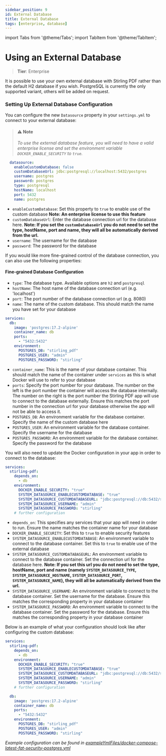 ```yaml
---
sidebar_position: 9
id: External Database
title: External Database
tags: [enterprise, database]
---
```

import Tabs from '@theme/Tabs';
import TabItem from '@theme/TabItem';


# Using an External Database
> **Tier**: Enterprise

It is possible to use your own external database with Stirling PDF rather than the default H2 database if you wish.
PostgreSQL is currently the only supported variant, others will be added on request.

### Setting Up External Database Configuration
You can configure the new `Datasource` property in your `settings.yml` to connect to your external database:

> #### ⚠️ Note
> _To use the external database feature, you will need to have a valid enterprise license and set the environment variable `DOCKER_ENABLE_SECURITY` to `true`._

<Tabs groupId="external-db-config">
  <TabItem value="settings" label="Settings File">

```yaml
  datasource:
    enableCustomDatabase: false
    customDatabaseUrl: jdbc:postgresql://localhost:5432/postgres
    username: postgres
    password: postgres
    type: postgresql
    hostName: localhost
    port: 5432
    name: postgres
```

- `enableCustomDatabase`: Set this property to `true` to enable use of the custom database **Note: An enterprise license to use this feature**
- `customDatabaseUrl`: Enter the database connection url for the database here. **Note: If you set the `customDatabaseUrl` you do not need to set the type, hostName, port and name, they will all be automatically derived from the url.**
- `username`: The username for the database
- `password`: The password for the database

If you would like more fine-grained control of the database connection, you can also use the following properties:

#### Fine-grained Database Configuration
- `type`: The database type. Available options are `h2` and `postgresql`
- `hostName`: The host name of the database connection url (e.g. 'localhost')
- `port`: The port number of the database connection url (e.g. 8080)
- `name`: The name of the custom database. This should match the name you have set for your database

</TabItem>
  <TabItem value="docker" label="Docker Compose">

```yaml
services:
  db:
    image: 'postgres:17.2-alpine'
    container_name: db
    ports:
      - "5432:5432"
    environment:
      POSTGRES_DB: "stirling_pdf"
      POSTGRES_USER: "admin"
      POSTGRES_PASSWORD: "stirling"
```

- `container_name`: This is the name of your database container. This should match the name of the container under `services` as this is what Docker will use to refer to your database
- `ports`: Specify the port number for your database. The number on the left is the port number the container will access the database internally. The number on the right is the port number the Stirling PDF app will use to connect to the database externally. Ensure this matches the port number in the connection url for your database otherwise the app will not be able to access it.
- `POSTGRES_DB`: An environment variable for the database container. Specify the name of the custom database here
- `POSTGRES_USER`: An environment variable for the database container. Specify the username for the database
- `POSTGRES_PASSWORD`: An environment variable for the database container. Specify the password for the database

You will also need to update the Docker configuration in your app in order to connect to the database:

```yaml
services:
  stirling-pdf:
    depends_on:
      - db
    environment:
      DOCKER_ENABLE_SECURITY: "true"
      SYSTEM_DATASOURCE_ENABLECUSTOMDATABASE: "true"
      SYSTEM_DATASOURCE_CUSTOMDATABASEURL: "jdbc:postgresql://db:5432/stirling_pdf"
      SYSTEM_DATASOURCE_USERNAME: "admin"
      SYSTEM_DATASOURCE_PASSWORD: "stirling"
    # further configuration
```

- `depends_on`: This specifies any services that your app will need in order to run. Ensure the name matches the container name for your database
- `DOCKER_ENABLE_SECURITY`: Set this to `true` to enable security features
- `SYSTEM_DATASOURCE_ENABLECUSTOMDATABASE`: An environment variable to connect to the database container. Set this to `true` to enable use of the external database
- `SYSTEM_DATASOURCE_CUSTOMDATABASEURL`: An environment variable to connect to the database container. Set the connection url for the database here. **Note: If you set this url you do not need to set the type, hostName, port and name (namely `SYSTEM_DATASOURCE_TYPE`, `SYSTEM_DATASOURCE_HOSTNAME`, `SYSTEM_DATASOURCE_PORT`, `SYSTEM_DATASOURCE_NAME`), they will all be automatically derived from the url.**
- `SYSTEM_DATASOURCE_USERNAME`: An environment variable to connect to the database container. Set the username for the database. Ensure this matches the corresponding property in your database container
- `SYSTEM_DATASOURCE_PASSWORD`: An environment variable to connect to the database container. Set the password for the database. Ensure this matches the corresponding property in your database container

Below is an example of what your configuration should look like after configuring the custom database:

```yaml
services:
  stirling-pdf:
    depends_on:
      - db
    environment:
      DOCKER_ENABLE_SECURITY: "true"
      SYSTEM_DATASOURCE_ENABLECUSTOMDATABASE: "true"
      SYSTEM_DATASOURCE_CUSTOMDATABASEURL: "jdbc:postgresql://db:5432/stirling_pdf"
      SYSTEM_DATASOURCE_USERNAME: "admin"
      SYSTEM_DATASOURCE_PASSWORD: "stirling"
    # further configuration

  db:
    image: 'postgres:17.2-alpine'
    container_name: db
    ports:
      - "5432:5432"
    environment:
      POSTGRES_DB: "stirling_pdf"
      POSTGRES_USER: "admin"
      POSTGRES_PASSWORD: "stirling"
```

  </TabItem>
</Tabs>

*Example configuration can be found in [exampleYmlFiles/docker-compose-latest-fat-security-postgres.yml](https://github.com/Stirling-Tools/Stirling-PDF/blob/428b4238e3a7280d71697d994a66174a250387a7/exampleYmlFiles/docker-compose-latest-fat-security-postgres.yml)*
